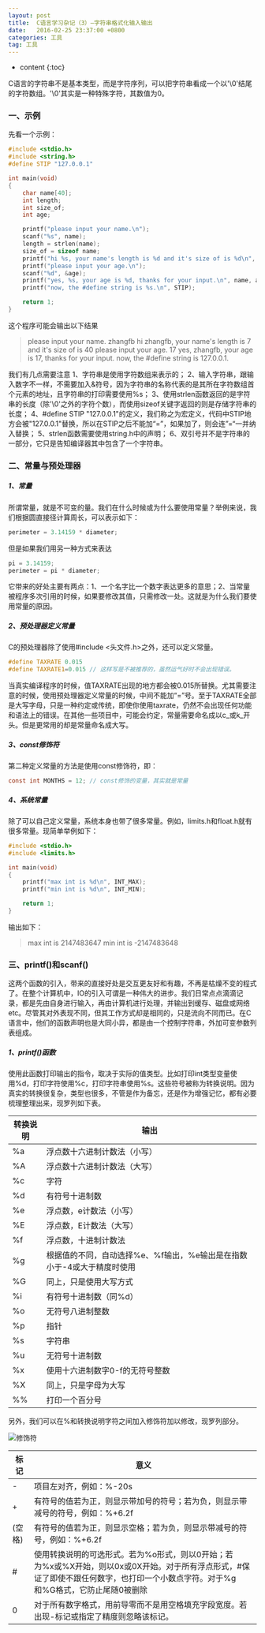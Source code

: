 ```yaml
---
layout: post
title:  C语言学习杂记（3）—字符串格式化输入输出
date:   2016-02-25 23:37:00 +0800
categories: 工具
tag: 工具
---
```


* content
{:toc}

C语言的字符串不是基本类型，而是字符序列，可以把字符串看成一个以'\0'结尾的字符数组。'\0'其实是一种特殊字符，其数值为0。

### 一、示例

先看一个示例：
```c
#include <stdio.h>
#include <string.h>
#define STIP "127.0.0.1"

int main(void)
{
    char name[40];
    int length;
    int size_of;
    int age;

    printf("please input your name.\n");
    scanf("%s", name);
    length = strlen(name);
    size_of = sizeof name;
    printf("hi %s, your name's length is %d and it's size of is %d\n", name, length, size_of);
    printf("please input your age.\n");
    scanf("%d", &age);
    printf("yes, %s, your age is %d, thanks for your input.\n", name, age);
    printf("now, the #define string is %s.\n", STIP);

    return 1;
}
```
这个程序可能会输出以下结果
>please input your name.
>zhangfb
>hi zhangfb, your name's length is 7 and it's size of is 40
>please input your age.
>17
>yes, zhangfb, your age is 17, thanks for your input.
>now, the #define string is 127.0.0.1.

我们有几点需要注意
1、字符串是使用字符数组来表示的；
2、输入字符串，跟输入数字不一样，不需要加入&符号，因为字符串的名称代表的是其所在字符数组首个元素的地址，且字符串的打印需要使用%s；
3、使用strlen函数返回的是字符串的长度（除'\0'之外的字符个数），而使用sizeof关键字返回的则是存储字符串的长度；
4、#define STIP "127.0.0.1"的定义，我们称之为宏定义，代码中STIP地方会被"127.0.0.1"替换，所以在STIP之后不能加“=”，如果加了，则会连”=“一并纳入替换；
5、strlen函数需要使用string.h中的声明；
6、双引号并不是字符串的一部分，它只是告知编译器其中包含了一个字符串。

### 二、常量与预处理器
##### 1、常量
所谓常量，就是不可变的量。我们在什么时候或为什么要使用常量？举例来说，我们根据圆直接径计算周长，可以表示如下：
```c
perimeter = 3.14159 * diameter;
```
但是如果我们用另一种方式来表达
```c
pi = 3.14159;
perimeter = pi * diameter;
```
它带来的好处主要有两点：1、一个名字比一个数字表达更多的意思；2、当常量被程序多次引用的时候，如果要修改其值，只需修改一处。这就是为什么我们要使用常量的原因。

##### 2、预处理器定义常量
C的预处理器除了使用#include <头文件.h>之外，还可以定义常量。
```c
#define TAXRATE 0.015
#define TAXRATE1=0.015 // 这样写是不被推荐的，虽然运气好时不会出现错误。
```
当真实编译程序的时候，值TAXRATE出现的地方都会被0.015所替换。尤其需要注意的时候，使用预处理器定义常量的时候，中间不能加“=”号。至于TAXRATE全部是大写字母，只是一种约定或传统，即使你使用taxrate，仍然不会出现任何功能和语法上的错误。在其他一些项目中，可能会约定，常量需要命名成以c_或k_开头。但是更常用的却是常量命名成大写。

##### 3、const修饰符
第二种定义常量的方法是使用const修饰符，即：
```c
const int MONTHS = 12; // const修饰的变量，其实就是常量
```

##### 4、系统常量
除了可以自己定义常量，系统本身也带了很多常量。例如，limits.h和float.h就有很多常量。现简单举例如下：
```c
#include <stdio.h>
#include <limits.h>

int main(void)
{
    printf("max int is %d\n", INT_MAX);
    printf("min int is %d\n", INT_MIN);

    return 1;
}
```
输出如下：
>max int is 2147483647
>min int is -2147483648

### 三、printf()和scanf()
这两个函数的引入，带来的直接好处是交互更友好和有趣，不再是枯燥不变的程式了。在整个计算机中，IO的引入可谓是一种伟大的进步。我们日常点点滴滴记录，都是先由自身进行输入，再由计算机进行处理，并输出到缓存、磁盘或网络etc。尽管其对外表现不同，但其工作方式却是相同的，只是流向不同而已。在C语言中，他们的函数声明也是大同小异，都是由一个控制字符串，外加可变参数列表组成。
##### 1、printf()函数
使用此函数打印输出的指令，取决于实际的值类型。比如打印int类型变量使用%d，打印字符使用%c，打印字符串使用%s。这些符号被称为转换说明。因为真实的转换很复杂，类型也很多，不管是作为备忘，还是作为增强记忆，都有必要梳理整理出来，现罗列如下表。

转换说明|输出
---|---
%a|浮点数十六进制计数法（小写）
%A|浮点数十六进制计数法（大写）
%c|字符
%d|有符号十进制数
%e|浮点数，e计数法（小写）
%E|浮点数，E计数法（大写）
%f|浮点数，十进制计数法
%g|根据值的不同，自动选择%e、%f输出，%e输出是在指数小于-4或大于精度时使用
%G|同上，只是使用大写方式
%i|有符号十进制数（同%d）
%o|无符号八进制整数
%p|指针
%s|字符串
%u|无符号十进制数
%x|使用十六进制数字0-f的无符号整数
%X|同上，只是字母为大写
%%|打印一个百分号

另外，我们可以在%和转换说明字符之间加入修饰符加以修改，现罗列部分。

![修饰符](http://upload-images.jianshu.io/upload_images/845143-6c400502266e19f3.jpg)

标记|意义
---|---
-|项目左对齐，例如：%-20s
+|有符号的值若为正，则显示带加号的符号；若为负，则显示带减号的符号，例如：%+6.2f
(空格)|有符号的值若为正，则显示空格；若为负，则显示带减号的符号，例如：%+6.2f
#|使用转换说明的可选形式。若为%o形式，则以0开始；若为%x或%X开始，则以0x或0X开始。对于所有浮点形式，#保证了即使不跟任何数字，也打印一个小数点字符。对于%g和%G格式，它防止尾随0被删除
0|对于所有数字格式，用前导零而不是用空格填充字段宽度。若出现-标记或指定了精度则忽略该标记。


